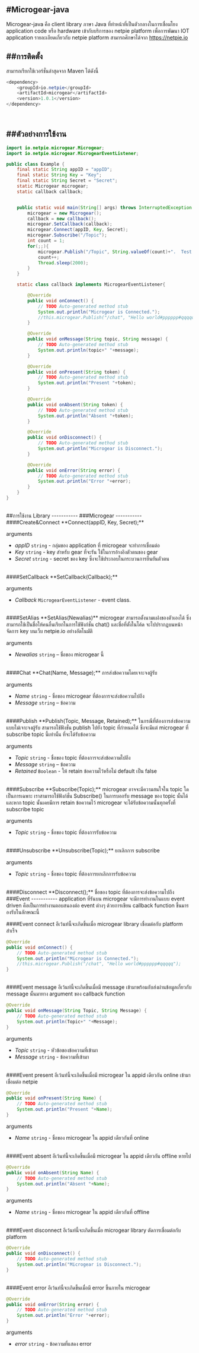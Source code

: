 
#Microgear-java
-----------
Microgear-java คือ client library ภาษา Java ที่ทำหน้าที่เป็นตัวกลางในการเชื่อมโยง application code หรือ hardware เข้ากับบริการของ netpie platform เพื่อการพัฒนา IOT application รายละเอียดเกี่ยวกับ netpie platform สามารถศึกษาได้จาก https://netpie.io

##การติดตั้ง
-----------
สามารถเรียกใช้เวอร์ชั่นล่าสุดจาก Maven ได้ดังนี้
```java
<dependency>
	<groupId>io.netpie</groupId>
	<artifactId>microgear</artifactId>
	<version>1.0.1</version>
</dependency>
```
<br/>

##ตัวอย่างการใช้งาน
-----------
```java
import io.netpie.microgear.Microgear;
import io.netpie.microgear.MicrogearEventListener;

public class Example {
	final static String appID = "appID";
	final static String Key = "Key";
	final static String Secret = "Secret";
	static Microgear microgear;
	static callback callback;


	public static void main(String[] args) throws InterruptedException {
		microgear = new Microgear();
		callback = new callback();
		microgear.SetCallback(callback);
		microgear.Connect(appID, Key, Secret);
		microgear.Subscribe("/Topic");
		int count = 1;
		for(;;){
			microgear.Publish("/Topic", String.valueOf(count)+".  Test message");
			count++;
			Thread.sleep(2000);
		}
	}

	static class callback implements MicrogearEventListener{

		@Override
		public void onConnect() {
			// TODO Auto-generated method stub
			System.out.println("Microgear is Connected.");
			//this.microgear.Publish("/chat", "Hello world#pppppp#qqqqq");
		}

		@Override
		public void onMessage(String topic, String message) {
			// TODO Auto-generated method stub
			System.out.println(topic+" "+message);
		}

		@Override
		public void onPresent(String token) {
			// TODO Auto-generated method stub
			System.out.println("Present "+token);
		}

		@Override
		public void onAbsent(String token) {
			// TODO Auto-generated method stub
			System.out.println("Absent "+token);
		}

		@Override
		public void onDisconnect() {
			// TODO Auto-generated method stub
			System.out.println("Microgear is Disconnect.");
		}

		@Override
		public void onError(String error) {
			// TODO Auto-generated method stub
			System.out.println("Error "+error);
		}
	}
}
```
<br/>
##การใช้งาน Library
-----------
###Microgear
-----------
####Create&Connect
**Connect(appID, Key, Secret);**

arguments

* *appID* `string` - กลุ่มของ application ที่ microgear จะทำการเชื่อมต่อ
* *Key* `string` - key สำหรับ gear ที่จะรัน ใช้ในการอ้างอิงตัวตนของ gear
* *Secret* `string` - secret ของ key ซึ่งจะใช้ประกอบในกระบวนการยืนยันตัวตน

<br/>
####SetCallback
**SetCallback(Callback);**

arguments

* *Callback* `MicrogearEventListener` - event class.

<br/>
####SetAlias
**SetAlias(Newalias)** microgear สามารถตั้งนามแฝงของตัวเองได้ ซึ่งสามารถใช้เป็นชื่อให้คนอื่นเรียกในการใช้ฟังก์ชั่น chat() และชื่อที่ตั้งในโค้ด จะไปปรากฏบนหน้าจัดการ key บนเว็บ netpie.io อย่างอัตโนมัติ

arguments

* *Newalias* `string` – ชื่อของ microgear นี้

<br/>
####Chat
**Chat(Name, Message);** การส่งข้อความโดยเจาะจงผู้รับ

arguments

* *Name* `string` - ชื่อของ microgear ที่ต้องการจะส่งข้อความไปถึง
* *Message* `string` – ข้อความ

<br/>
####Publish
**Publish(Topic, Message, Retained);**
ในกรณีที่ต้องการส่งข้อความแบบไม่เจาะจงผู้รับ สามารถใช้ฟังชั่น publish ไปยัง topic ที่กำหนดได้ ซึ่งจะมีแต่ microgear ที่ subscribe topic นี้เท่านั้น ที่จะได้รับข้อความ

arguments

* *Topic* `string` - ชื่อของ topic ที่ต้องการจะส่งข้อความไปถึง
* *Message* `string` – ข้อความ
* *Retained* `Boolean` - ให้ retain ข้อความไว้หรือไม่ default เป็น false

<br/>
####Subscribe
**Subscribe(Topic);** microgear อาจจะมีความสนใจใน topic ใดเป็นการเฉพาะ เราสามารถใช้ฟังก์ชั่น Subscribe() ในการบอกรับ message ของ topic นั้นได้ และหาก topic นั้นเคยมีการ retain ข้อความไว้ microgear จะได้รับข้อความนั้นทุกครั้งที่ subscribe topic

arguments

* *Topic* `string` - ชื่อของ topic ที่ต้องการรับข้อความ

<br/>
####Unsubscribe
**Unsubscribe(Topic);** ยกเลิกการ subscribe

arguments

* *Topic* `string` - ชื่อของ topic ที่ต้องการยกเลิกการรับข้อความ

<br/>
####Disconnect
**Disconnect();** ชื่อของ topic ที่ต้องการจะส่งข้อความไปถึง

<br/>
###Event
-----------
application ที่รันบน microgear จะมีการทำงานในแบบ event driven คือเป็นการทำงานตอบสนองต่อ event ต่างๆ ด้วยการเขียน callback function ขึ้นมารองรับในลักษณะนี้


####Event connect
อีเว้นท์นี้จะเกิดขึ้นเมื่อ microgear library เชื่อมต่อกับ platform สำเร็จ

```java
@Override
public void onConnect() {
	// TODO Auto-generated method stub
	System.out.println("Microgear is Connected.");
	//this.microgear.Publish("/chat", "Hello world#pppppp#qqqqq");
}
```

<br/>
####Event message
อีเว้นท์นี้จะเกิดขึ้นเมื่อมี message เข้ามาพร้อมกับส่งผ่านข้อมูลเกี่ยวกับ message นั้นมาทาง argument ของ callback function

```java
@Override
public void onMessage(String Topic, String Message) {
	// TODO Auto-generated method stub
	System.out.println(Topic+" "+Message);
}
```

arguments

* *Topic* `string` - หัวข้อของข้อความที่เข้ามา
* *Message* `string` - ข้อความที่เข้ามา

<br/>
####Event present
อีเว้นท์นี้จะเกิดขึ้นเมื่อมี microgear ใน appid เดียวกัน online เข้ามาเชื่อมต่อ netpie

```java
@Override
public void onPresent(String Name) {
	// TODO Auto-generated method stub
	System.out.println("Present "+Name);
}
```

arguments

* *Name* `string` - ชื่อของ microgear ใน appid เดียวกันที่ online

<br/>
####Event absent
อีเว้นท์นี้จะเกิดขึ้นเมื่อมี microgear ใน appid เดียวกัน offline หายไป

```java
@Override
public void onAbsent(String Name) {
	// TODO Auto-generated method stub
	System.out.println("Absent "+Name);
}
```

arguments

* *Name* `string` - ชื่อของ microgear ใน appid เดียวกันที่ offline

<br/>
####Event disconnect
อีเว้นท์นี้จะเกิดขึ้นเมื่อ microgear library ตัดการเชื่อมต่อกับ platform

```java
@Override
public void onDisconnect() {
	// TODO Auto-generated method stub
	System.out.println("Microgear is Disconnect.");
}
```
<br/>
####Event error
อีเว้นท์นี้จะเกิดขึ้นเมื่อมี error ขึ้นภายใน microgear

```java
@Override
public void onError(String error) {
	// TODO Auto-generated method stub
	System.out.println("Error "+error);
}
```

arguments

* *error* `string` - ข้อความที่แสดง error
